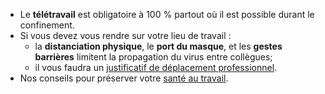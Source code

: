 <div class="conseil">

* Le **télétravail** est obligatoire à 100 % partout où il est possible durant le confinement.
* Si vous devez vous rendre sur votre lieu de travail :
  * la **distanciation physique**, le **port du masque**, et les **gestes barrières** limitent la propagation du virus entre collègues;
  * il vous faudra un [justificatif de déplacement professionnel](https://www.gouvernement.fr/sites/default/files/30-10-2020-justificatif-de-deplacement-professionnel.pdf).
* Nos conseils pour préserver votre [santé au travail](https://travail-emploi.gouv.fr/IMG/pdf/guide_covid_salariev20102020.pdf).

</div>
